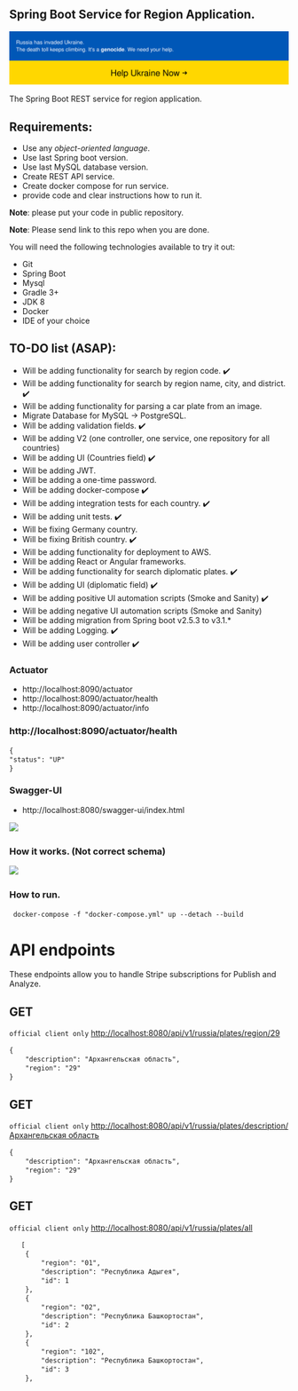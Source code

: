 ## Spring Boot Service for Region Application.

[![SWUbanner](https://raw.githubusercontent.com/vshymanskyy/StandWithUkraine/main/banner2-direct.svg)](https://vshymanskyy.github.io/StandWithUkraine/)


The Spring Boot REST service for region application.

## Requirements:

- Use any *object-oriented language*.
- Use last Spring boot version.
- Use last MySQL database version.
- Create REST API service.
- Create docker compose for run service.
- provide code and clear instructions how to run it.

**Note**: please put your code in public repository.

**Note**: Please send link to this repo when you are done.

You will need the following technologies available to try it out:

* Git
* Spring Boot
* Mysql
* Gradle 3+
* JDK 8
* Docker
* IDE of your choice


## TO-DO list (ASAP):
- Will be adding functionality for search by region code. :heavy_check_mark:
- Will be adding functionality for search by region name, city, and district. :heavy_check_mark:
- Will be adding functionality for parsing a car plate from an image.
- Migrate Database for MySQL -> PostgreSQL.
- Will be adding validation fields. :heavy_check_mark:
- Will be adding V2 (one controller, one service, one repository for all countries)
- Will be adding UI (Countries field) :heavy_check_mark:
- Will be adding JWT.
- Will be adding a one-time password.
- Will be adding docker-compose :heavy_check_mark:
- Will be adding integration tests for each country. :heavy_check_mark:
- Will be adding unit tests. :heavy_check_mark: 
- Will be fixing Germany country. 
- Will be fixing British country. :heavy_check_mark:
- Will be adding functionality for deployment to AWS.
- Will be adding React or Angular frameworks.
- Will be adding functionality for search diplomatic plates. :heavy_check_mark:
- Will be adding UI (diplomatic field) :heavy_check_mark:
- Will be adding positive UI automation scripts (Smoke and Sanity) :heavy_check_mark: 
- Will be adding negative UI automation scripts (Smoke and Sanity)
- Will be adding migration from Spring boot v2.5.3 to v3.1.*
- Will be adding Logging. :heavy_check_mark:
- Will be adding user controller :heavy_check_mark:

### Actuator

* http://localhost:8090/actuator
* http://localhost:8090/actuator/health
* http://localhost:8090/actuator/info

### http://localhost:8090/actuator/health

```
{
"status": "UP"
}
```

### Swagger-UI

* http://localhost:8080/swagger-ui/index.html

![](https://d.radikal.ru/d12/2202/15/403e9978bc0e.png)

### How it works. (Not correct schema)

![](https://c.radikal.ru/c08/2108/48/e78d3e2723cc.png)

### How to run.

``` docker-compose -f "docker-compose.yml" up --detach --build```

# API endpoints

These endpoints allow you to handle Stripe subscriptions for Publish and Analyze.

## GET

`official client only` [http://localhost:8080/api/v1/russia/plates/region/29](#get-)<br/>

```
{
    "description": "Архангельская область",
    "region": "29"
}
```
## GET

`official client only` [http://localhost:8080/api/v1/russia/plates/description/Архангельская область](#get-)<br/>

```
{
    "description": "Архангельская область",
    "region": "29"
}
```

## GET

`official client only` [http://localhost:8080/api/v1/russia/plates/all](#get-)<br/>

```
   [
    {
        "region": "01",
        "description": "Республика Адыгея",
        "id": 1
    },
    {
        "region": "02",
        "description": "Республика Башкортостан",
        "id": 2
    },
    {
        "region": "102",
        "description": "Республика Башкортостан",
        "id": 3
    },
```
